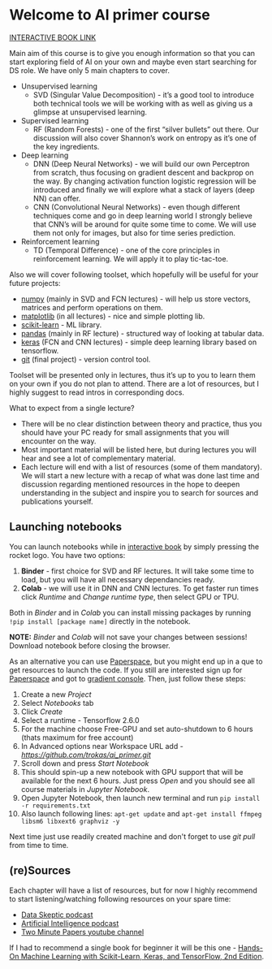 # Welcome to AI primer course

[INTERACTIVE BOOK LINK](https://trokas.github.io/ai_primer/README.html)

Main aim of this course is to give you enough information so that you can start exploring field of AI on your own and maybe even start searching for DS role.
We have only 5 main chapters to cover.

- Unsupervised learning
    - SVD (Singular Value Decomposition) - it’s a good tool to introduce both technical tools we will be working with as well as giving us a glimpse at unsupervised learning.
- Supervised learning
    - RF (Random Forests) - one of the first “silver bullets” out there. Our discussion will also cover Shannon’s work on entropy as it’s one of the key ingredients.
- Deep learning
    - DNN (Deep Neural Networks) - we will build our own Perceptron from scratch, thus focusing on gradient descent and backprop on the way. By changing activation function logistic regression will be introduced and finally we will explore what a stack of layers (deep NN) can offer.
    - CNN (Convolutional Neural Networks) - even though different techniques come and go in deep learning world I strongly believe that CNN’s will be around for quite some time to come. We will use them not only for images, but also for time series prediction.
- Reinforcement learning
    - TD (Temporal Difference) - one of the core principles in reinforcement learning. We will apply it to play tic-tac-toe.

Also we will cover following toolset, which hopefully will be useful for your future projects:

- [numpy](https://numpy.org/doc/stable/user/quickstart.html) (mainly in SVD and FCN lectures) - will help us store vectors, matrices and perform operations on them.
- [matplotlib](https://matplotlib.org/tutorials/introductory/pyplot.html) (in all lectures) - nice and simple plotting lib.
- [scikit-learn](https://scikit-learn.org/stable/tutorial/basic/tutorial.html) - ML library.
- [pandas](https://pandas.pydata.org/pandas-docs/stable/user_guide/10min.html) (mainly in RF lecture) - structured way of looking at tabular data.
- [keras](https://keras.io/examples/vision/mnist_convnet/) (FCN and CNN lectures) - simple deep learning library based on tensorflow.
- [git](https://rogerdudler.github.io/git-guide/) (final project) - version control tool.

Toolset will be presented only in lectures, thus it’s up to you to learn them on your own if you do not plan to attend. There are a lot of resources, but I highly suggest to read intros in corresponding docs.

What to expect from a single lecture?

- There will be no clear distinction between theory and practice, thus you should have your PC ready for small assignments that you will encounter on the way.
- Most important material will be listed here, but during lectures you will hear and see a lot of complementary material.
- Each lecture will end with a list of resources (some of them mandatory). We will start a new lecture with a recap of what was done last time and discussion regarding mentioned resources in the hope to deepen understanding in the subject and inspire you to search for sources and publications yourself.

## Launching notebooks

You can launch notebooks while in [interactive book](https://trokas.github.io/ai_primer/README.html) by simply pressing the rocket logo. You have two options:

1. **Binder** - first choice for SVD and RF lectures. It will take some time to load, but you will have all necessary dependancies ready.
2. **Colab** - we will use it in DNN and CNN lectures. To get faster run times click *Runtime* and *Change runtime type*, then select GPU or TPU.

Both in *Binder* and in *Colab* you can install missing packages by running `!pip install [package name]` directly in the notebook.

**NOTE:** *Binder* and *Colab* will not save your changes between sessions! Download notebook before closing the browser.

As an alternative you can use [Paperspace](https://www.paperspace.com/), but you might end up in a que to get resources to launch the code. If you still are interested sign up for [Paperspace](https://www.paperspace.com/) and got to [gradient console](https://console.paperspace.com/gradient). Then, just follow these steps:

1. Create a new *Project*
2. Select *Notebooks* tab
3. Click *Create*
4. Select a runtime - Tensorflow 2.6.0
5. For the machine choose Free-GPU and set auto-shutdown to 6 hours (thats maximum for free account)
6. In Advanced options near Workspace URL add - *https://github.com/trokas/ai_primer.git*
7. Scroll down and press *Start Notebook*
8. This should spin-up a new notebook with GPU support that will be available for the next 6 hours. Just press *Open* and you should see all course materials in *Jupyter Notebook*.
9. Open Jupyter Notebook, then launch new terminal and run `pip install -r requirements.txt`
10. Also launch following lines: `apt-get update` and `apt-get install ffmpeg libsm6 libxext6 graphviz -y`

Next time just use readily created machine and don't forget to use *git pull* from time to time.


## (re)Sources

Each chapter will have a list of resources, but for now I highly recommend to start listening/watching following resources on your spare time:
- [Data Skeptic podcast](https://dataskeptic.com/podcasts/ai)
- [Artificial Intelligence podcast](https://lexfridman.com/ai/)
- [Two Minute Papers youtube channel](https://www.youtube.com/user/keeroyz)

If I had to recommend a single book for beginner it will be this one - [Hands-On Machine Learning with Scikit-Learn, Keras, and TensorFlow, 2nd Edition](https://www.oreilly.com/library/view/hands-on-machine-learning/9781492032632/).
